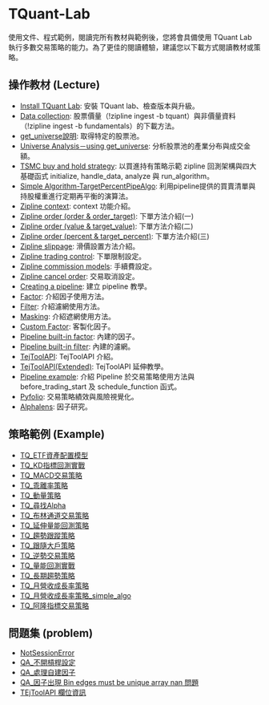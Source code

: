 # TQuant-Lab
使用文件、程式範例，閱讀完所有教材與範例後，您將會具備使用 TQuant Lab 執行多數交易策略的能力。為了更佳的閱讀體驗，建議您以下載方式閱讀教材或策略。

## 操作教材 (Lecture)
* [Install TQuant Lab](https://github.com/tejtw/TQuant-Lab/blob/main/lecture/Install%20TQuant%20Lab.ipynb): 安裝 TQuant lab、檢查版本與升級。
* [Data collection](https://github.com/tejtw/TQuant-Lab/blob/main/lecture/Data%20collection.ipynb): 股票價量（!zipline ingest -b tquant）與非價量資料（!zipline ingest -b fundamentals）的下載方法。
* [get_universe說明](https://github.com/tejtw/TQuant-Lab/blob/main/lecture/get_universe%E8%AA%AA%E6%98%8E.ipynb): 取得特定的股票池。
* [Universe Analysis－using get_universe](https://github.com/tejtw/TQuant-Lab/blob/main/lecture/Universe%20Analysis%EF%BC%8Dusing%20get_universe.ipynb): 分析股票池的產業分布與成交金額。
* [TSMC buy and hold strategy](https://github.com/tejtw/TQuant-Lab/blob/main/lecture/TSMC%20buy%20and%20hold%20strategy.ipynb): 以買進持有策略示範 zipline 回測架構與四大基礎函式 initialize, handle_data, analyze 與 run_algorithm。
* [Simple Algorithm-TargetPercentPipeAlgo](https://github.com/tejtw/TQuant-Lab/blob/main/lecture/Simple%20Algorithm-TargetPercentPipeAlgo.ipynb): 利用pipeline提供的買賣清單與持股權重進行定期再平衡的演算法。
* [Zipline context](https://github.com/tejtw/TQuant-Lab/blob/main/lecture/Zipline%20Context.ipynb): context 功能介紹。
* [Zipline order (order & order_target)](https://github.com/tejtw/TQuant-Lab/blob/main/lecture/Zipline%20Order%20(order%20%26%20order_target).ipynb): 下單方法介紹(一)
* [Zipline order (value & target_value)](https://github.com/tejtw/TQuant-Lab/blob/main/lecture/Zipline%20Order%20(value%20%26%20target_value).ipynb): 下單方法介紹(二)
* [Zipline order (percent & target_percent)](https://github.com/tejtw/TQuant-Lab/blob/main/lecture/Zipline%20Order%20(percent%20%26%20target_percent).ipynb): 下單方法介紹(三)
* [Zipline slippage](https://github.com/tejtw/TQuant-Lab/blob/main/lecture/Zipline%20Slippage.ipynb): 滑價設置方法介紹。
* [Zipline trading control](https://github.com/tejtw/TQuant-Lab/blob/main/lecture/Zipline%20Trading%20Controls.ipynb): 下單限制設定。
* [Zipline commission models](https://github.com/tejtw/TQuant-Lab/blob/main/lecture/Zipline%20Commission%20Models.ipynb): 手續費設定。
* [Zipline cancel order](https://github.com/tejtw/TQuant-Lab/blob/main/lecture/Zipline%20Cancel%20Order.ipynb): 交易取消設定。
* [Creating a pipeline](https://github.com/tejtw/TQuant-Lab/blob/main/lecture/Creating%20a%20Pipeline.ipynb): 建立 pipeline 教學。
* [Factor](https://github.com/tejtw/TQuant-Lab/blob/main/lecture/Factors.ipynb): 介紹因子使用方法。
* [Filter](https://github.com/tejtw/TQuant-Lab/blob/main/lecture/Filters.ipynb): 介紹濾網使用方法。
* [Masking](https://github.com/tejtw/TQuant-Lab/blob/main/lecture/Masking.ipynb): 介紹遮網使用方法。 
* [Custom Factor](https://github.com/tejtw/TQuant-Lab/blob/main/lecture/Custom%20Factors.ipynb): 客製化因子。
* [Pipeline built-in factor](https://github.com/tejtw/TQuant-Lab/blob/main/lecture/Pipeline%20built-in%20factors.ipynb): 內建的因子。
* [Pipeline built-in filter](https://github.com/tejtw/TQuant-Lab/blob/main/lecture/Pipeline%20built-in%20filters.ipynb): 內建的濾網。
* [TejToolAPI](https://github.com/tejtw/TQuant-Lab/blob/main/lecture/TejToolAPI.ipynb): TejToolAPI 介紹。
* [TejToolAPI(Extended)](https://github.com/tejtw/TQuant-Lab/blob/main/lecture/Data%20Preprocess%20-%20tejtoolapi.ipynb): TejToolAPI 延伸教學。
* [Pipeline example](https://github.com/tejtw/TQuant-Lab/blob/main/lecture/Pipeline%20example%20(請下載閱讀).ipynb): 介紹 Pipeline 於交易策略使用方法與 before_trading_start 及 schedule_function 函式。
* [Pyfolio](https://github.com/tejtw/TQuant-Lab/blob/main/lecture/Pyfolio.ipynb): 交易策略績效與風險視覺化。
* [Alphalens](https://github.com/tejtw/TQuant-Lab/blob/main/lecture/Alphalens%20.ipynb): 因子研究。

## 策略範例 (Example)
* [TQ_ETF資產配置模型](https://github.com/tejtw/TQuant-Lab/blob/main/example/TQ_ETF%E8%B3%87%E7%94%A2%E9%85%8D%E7%BD%AE%E6%A8%A1%E5%9E%8B.ipynb)
* [TQ_KD指標回測實戰](https://github.com/tejtw/TQuant-Lab/blob/main/example/TQ_KD%E6%8C%87%E6%A8%99%E5%9B%9E%E6%B8%AC%E5%AF%A6%E6%88%B0.ipynb)
* [TQ_MACD交易策略](https://github.com/tejtw/TQuant-Lab/blob/main/example/TQ_MACD%E4%BA%A4%E6%98%93%E7%AD%96%E7%95%A5.ipynb)
* [TQ_乖離率策略](https://github.com/tejtw/TQuant-Lab/blob/main/example/TQ_%E4%B9%96%E9%9B%A2%E7%8E%87%E7%AD%96%E7%95%A5.ipynb)
* [TQ_動量策略](https://github.com/tejtw/TQuant-Lab/blob/main/example/TQ_%E5%8B%95%E9%87%8F%E7%AD%96%E7%95%A5.ipynb)
* [TQ_尋找Alpha](https://github.com/tejtw/TQuant-Lab/blob/main/example/TQ_%E5%B0%8B%E6%89%BEAlpha.ipynb)
* [TQ_布林通道交易策略](https://github.com/tejtw/TQuant-Lab/blob/main/example/TQ_%E5%B8%83%E6%9E%97%E9%80%9A%E9%81%93%E4%BA%A4%E6%98%93%E7%AD%96%E7%95%A5.ipynb)
* [TQ_延伸量能回測策略](https://github.com/tejtw/TQuant-Lab/blob/main/example/TQ_%E5%BB%B6%E4%BC%B8%E9%87%8F%E8%83%BD%E5%9B%9E%E6%B8%AC%E7%AD%96%E7%95%A5.ipynb)
* [TQ_趨勢跟蹤策略](https://github.com/tejtw/TQuant-Lab/blob/main/example/TQ_%E8%B6%A8%E5%8B%A2%E8%B7%9F%E8%B9%A4%E7%AD%96%E7%95%A5.ipynb)
* [TQ_跟隨大戶策略](https://github.com/tejtw/TQuant-Lab/blob/main/example/TQ_%E8%B7%9F%E9%9A%A8%E5%A4%A7%E6%88%B6%E7%AD%96%E7%95%A5.ipynb)
* [TQ_逆勢交易策略](https://github.com/tejtw/TQuant-Lab/blob/main/example/TQ_%E9%80%86%E5%8B%A2%E4%BA%A4%E6%98%93%E7%AD%96%E7%95%A5.ipynb)
* [TQ_量能回測實戰](https://github.com/tejtw/TQuant-Lab/blob/main/example/TQ_%E9%87%8F%E8%83%BD%E5%9B%9E%E6%B8%AC%E5%AF%A6%E6%88%B0.ipynb)
* [TQ_長期趨勢策略](https://github.com/tejtw/TQuant-Lab/blob/main/example/TQ_%E9%95%B7%E6%9C%9F%E8%B6%A8%E5%8B%A2%E7%AD%96%E7%95%A5.ipynb)
* [TQ_月營收成長率策略](https://github.com/tejtw/TQuant-Lab/blob/main/example/TQ_%E6%9C%88%E7%87%9F%E6%94%B6%E6%88%90%E9%95%B7%E7%8E%87%E7%AD%96%E7%95%A5.ipynb)
* [TQ_月營收成長率策略_simple_algo](https://github.com/tejtw/TQuant-Lab/blob/main/example/TQ_%E6%9C%88%E7%87%9F%E6%94%B6%E6%88%90%E9%95%B7%E7%8E%87%E7%AD%96%E7%95%A5_simple_algo.ipynb)
* [TQ_阿隆指標交易策略](https://github.com/tejtw/TQuant-Lab/blob/main/example/TQ_%E9%98%BF%E9%9A%86%E6%8C%87%E6%A8%99%E4%BA%A4%E6%98%93%E7%AD%96%E7%95%A5.ipynb)

## 問題集 (problem)
* [NotSessionError](https://github.com/tejtw/TQuant-Lab/issues/12)
* [QA_不開槓桿設定](https://github.com/tejtw/TQuant-Lab/blob/main/Problem/QA_%E4%B8%8D%E9%96%8B%E6%A7%93%E6%A1%BF%E8%A8%AD%E5%AE%9A.ipynb)
* [QA_處理自建因子](https://github.com/tejtw/TQuant-Lab/blob/main/Problem/QA_%E8%99%95%E7%90%86%E8%87%AA%E5%BB%BA%E5%9B%A0%E5%AD%90.ipynb)
* [QA_因子出現 Bin edges must be unique array nan 問題](https://github.com/tejtw/TQuant-Lab/blob/main/Problem/QA_%E5%9B%A0%E5%AD%90%E5%87%BA%E7%8F%BE%20Bin%20edges%20must%20be%20unique%20array%20nan%20%E5%95%8F%E9%A1%8C.ipynb)
* [TEjToolAPI 欄位資訊](https://github.com/tejtw/TEJ_TOOL_API/blob/main/TejToolAPI/tables/columns_group.xlsx)
